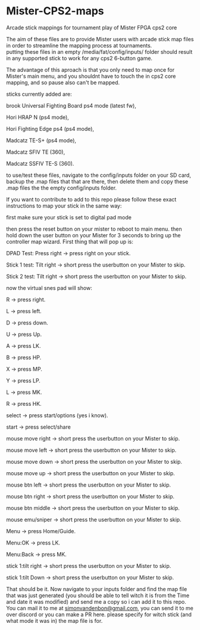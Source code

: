 # Mister-CPS2-maps
Arcade stick mappings for tournament play of Mister FPGA cps2 core


The aim of these files are to provide Mister users with arcade stick map files in order to streamline the mapping process at tournaments.    
putting these files in an empty /media/fat/config/inputs/ folder should result in any supported stick to work for any cps2 6-button game.

The advantage of this aproach is that you only need to map once for Mister's main menu, and you shouldnt have to touch the in cps2 core mapping, and so pause also can't be mapped.

sticks currently added are: 

brook Universal Fighting Board ps4 mode (latest fw),

Hori HRAP N (ps4 mode),

Hori Fighting Edge ps4 (ps4 mode),

Madcatz TE-S+ (ps4 mode),

Madcatz SFIV TE (360),

Madcatz SSFIV TE-S (360).


to use/test these files, navigate to the config/inputs folder on your SD card, backup the .map files that that are there, then delete them and copy these .map files the the empty config/inputs folder. 

If you want to contribute to add to this repo please follow these exact instructions to map your stick in the same way:

first make sure your stick is set to digital pad mode 

then press the reset button on your mister to reboot to main menu.
then hold down the user button on your Mister for 3 seconds to bring up the controller map wizard.
First thing that will pop up is:

DPAD Test: Press right -> press right on your stick.

Stick 1 test: Tilt right -> short press the userbutton on your Mister to skip.

Stick 2 test: Tilt right -> short press the userbutton on your Mister to skip.

now the virtual snes pad will show:

R -> press right.

L -> press left.

D -> press down.

U -> press Up.

A -> press LK.

B -> press HP.

X -> press MP.

Y -> press LP.

L -> press MK.

R -> press HK.

select -> press start/options (yes i know).

start -> press select/share

mouse move right -> short press the userbutton on your Mister to skip.

mouse move left -> short press the userbutton on your Mister to skip.

mouse move down -> short press the userbutton on your Mister to skip.

mouse move up -> short press the userbutton on your Mister to skip.

mouse btn left -> short press the userbutton on your Mister to skip.

mouse btn right -> short press the userbutton on your Mister to skip.

mouse btn middle -> short press the userbutton on your Mister to skip.

mouse emu/sniper -> short press the userbutton on your Mister to skip.

Menu -> press Home/Guide.

Menu:OK -> press LK.

Menu:Back -> press MK.

stick 1:tilt right -> short press the userbutton on your Mister to skip.

stick 1:tilt Down -> short press the userbutton on your Mister to skip.

That should be it. Now navigate to your inputs folder and find the map file that was just generated (you should be able to tell witch it is from the Time and date it was modified) and send me a copy so i can add it to this repo. You can mail it to me at simonvandenbon@gmail.com, you can send it to me over discord or you can make a PR here. please specify for witch stick (and what mode it was in) the map file is for.
